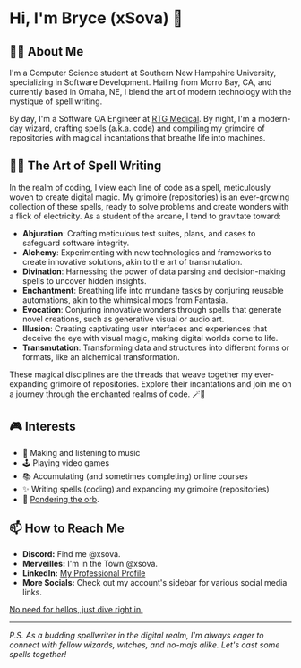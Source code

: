 # Hi, I'm Bryce (xSova) 👋

## 👨‍💻 About Me

I'm a Computer Science student at Southern New Hampshire University, specializing in Software Development. Hailing from Morro Bay, CA, and currently based in Omaha, NE, I blend the art of modern technology with the mystique of spell writing.

By day, I'm a Software QA Engineer at [RTG Medical](https://rtgmedical.com/). By night, I'm a modern-day wizard, crafting spells (a.k.a. code) and compiling my grimoire of repositories with magical incantations that breathe life into machines.

## 🧙‍♂️ The Art of Spell Writing

In the realm of coding, I view each line of code as a spell, meticulously woven to create digital magic. My grimoire (repositories) is an ever-growing collection of these spells, ready to solve problems and create wonders with a flick of electricity. As a student of the arcane, I tend to gravitate toward:

- **Abjuration**: Crafting meticulous test suites, plans, and cases to safeguard software integrity.
- **Alchemy**: Experimenting with new technologies and frameworks to create innovative solutions, akin to the art of transmutation.
- **Divination**: Harnessing the power of data parsing and decision-making spells to uncover hidden insights.
- **Enchantment**: Breathing life into mundane tasks by conjuring reusable automations, akin to the whimsical mops from Fantasia.
- **Evocation**: Conjuring innovative wonders through spells that generate novel creations, such as generative visual or audio art.
- **Illusion**: Creating captivating user interfaces and experiences that deceive the eye with visual magic, making digital worlds come to life.
- **Transmutation**: Transforming data and structures into different forms or formats, like an alchemical transformation.

These magical disciplines are the threads that weave together my ever-expanding grimoire of repositories. Explore their incantations and join me on a journey through the enchanted realms of code. 🪄🌟

## 🎮 Interests

- 🎵 Making and listening to music
- 🕹️ Playing video games
- 📚 Accumulating (and sometimes completing) online courses
- ✨ Writing spells (coding) and expanding my grimoire (repositories)
- 🔮 [Pondering the orb](https://orbsimulator.glitch.me).

## 📫 How to Reach Me

- **Discord:** Find me @xsova.
- **Merveilles:** I'm in the Town @xsova.
- **LinkedIn:** [My Professional Profile](https://www.linkedin.com/in/brycexsova)
- **More Socials:** Check out my account's sidebar for various social media links.

[No need for hellos, just dive right in.](https://nohello.net/en/)

---

*P.S. As a budding spellwriter in the digital realm, I'm always eager to connect with fellow wizards, witches, and no-majs alike. Let's cast some spells together!*


